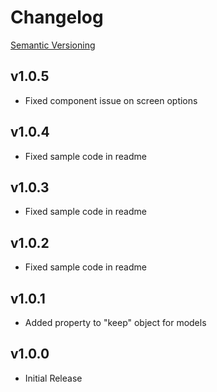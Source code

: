 # Changelog

[Semantic Versioning](http://semver.org/)

## v1.0.5

  * Fixed component issue on screen options

## v1.0.4

  * Fixed sample code in readme

## v1.0.3

  * Fixed sample code in readme

## v1.0.2

  * Fixed sample code in readme

## v1.0.1

  * Added property to "keep" object for models

## v1.0.0

  * Initial Release